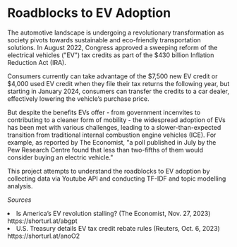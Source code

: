 # Roadblocks to EV Adoption
The automotive landscape is undergoing a revolutionary transformation as society pivots towards sustainable and eco-friendly transportation solutions. In August 2022, Congress approved a sweeping reform of the electrical vehicles ("EV") tax credits as part of the $430 billion Inflation Reduction Act (IRA). 

Consumers currently can take advantage of the $7,500 new EV credit or $4,000 used EV credit when they file their tax returns the following year, but starting in January 2024, consumers can transfer the credits to a car dealer, effectively lowering the vehicle’s purchase price. 

But despite the benefits EVs offer - from government incenvites to contributing to a cleaner form of mobility - the widespread adoption of EVs has been met with various challenges, leading to a slower-than-expected transition from traditional internal combustion engine vehicles (ICE). For example, as reported by The Economist, "a poll published in July by the Pew Research Centre found that less than two-fifths of them would consider buying an electric vehicle."

This project attempts to understand the roadblocks to EV adoption by collecting data via Youtube API and conducting TF-IDF and topic modelling analysis.

*Sources*
<li> Is America’s EV revolution stalling? (The Economist, Nov. 27, 2023) https://shorturl.at/abgpt </li>
<li> U.S. Treasury details EV tax credit rebate rules (Reuters, Oct. 6, 2023) https://shorturl.at/anoO2 </li>
